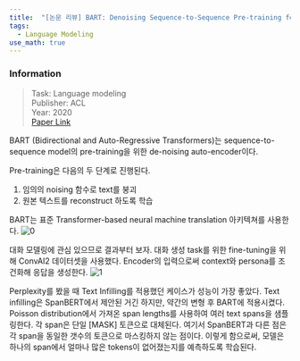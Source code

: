 ```yaml
---
title:  "[논문 리뷰] BART: Denoising Sequence-to-Sequence Pre-training for Natural Language Generation, Translation, and Comprehension"
tags:
  - Language Modeling
use_math: true
---
```


### Information
> Task: Language modeling \
> Publisher: ACL \
> Year: 2020 \
> [Paper Link](https://aclanthology.org/2020.acl-main.703)

BART (Bidirectional and Auto-Regressive Transformers)는 sequence-to-sequence model의 pre-training을 위한 de-noising auto-encoder이다.

Pre-training은 다음의 두 단계로 진행된다.

1. 임의의 noising 함수로 text를 붕괴
2. 원본 텍스트를 reconstruct 하도록 학습

BART는 표준 Transformer-based neural machine translation 아키텍쳐를 사용한다.
![0](https://squiduu.github.io/assets/img/review/bart/0.png)

대화 모델링에 관심 있으므로 결과부터 보자. 대화 생성 task를 위한 fine-tuning을 위해 ConvAI2 데이터셋을 사용했다. Encoder의 입력으로써 context와 persona를 조건화해 응답을 생성한다.
![1](https://squiduu.github.io/assets/img/review/bart/1.png)

Perplexity를 봤을 때 Text Infilling를 적용했던 케이스가 성능이 가장 좋았다. Text infilling은 SpanBERT에서 제안된 거긴 하지만, 약간의 변형 후 BART에 적용시켰다. Poisson distribution에서 가져온 span lengths를 사용하여 여러 text spans을 샘플링한다. 각 span은 단일 [MASK] 토큰으로 대체된다. 여기서 SpanBERT과 다른 점은 각 span을 동일한 갯수의 토큰으로 마스킹하지 않는 점이다. 이렇게 함으로써, 모델은 하나의 span에서 얼마나 많은 tokens이 없어졌는지를 예측하도록 학습된다.